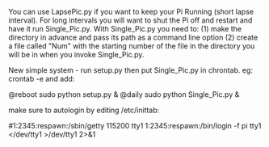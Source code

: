 You can use LapsePic.py if you want to keep your Pi Running (short lapse interval).  For long
intervals you will want to shut the Pi off and restart and have it run Single_Pic.py.  With
Single_Pic.py you need to: (1) make the directory in advance and pass its path as a command
line option (2) create a file called "Num" with the starting number of the file in the
directory you will be in when you invoke Single_Pic.py.

New simple system - run setup.py then put Single_Pic.py in chrontab.  eg: crontab -e and add:

@reboot sudo python setup.py &
@daily sudo python Single_Pic.py &

make sure to autologin by editing /etc/inittab: 

#1:2345:respawn:/sbin/getty 115200 tty1
1:2345:respawn:/bin/login -f pi tty1 </dev/tty1 >/dev/tty1 2>&1
